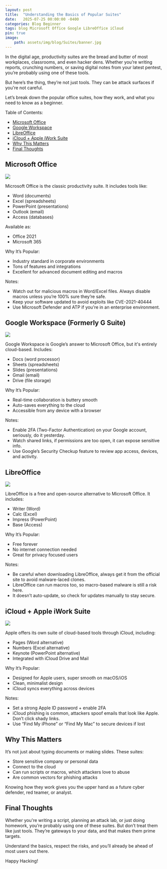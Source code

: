 ```yaml
---
layout: post
title:  "Understanding the Basics of Popular Suites"
date:   2025-07-25 00:00:00 -0400
categories: Blog Beginner
tags: blog Microsoft Office Google LibreOffice iCloud
pin: true
image:
    path: assets/img/blog/Suites/banner.jpg
---
```


In the digital age, productivity suites are the bread and butter of most workplaces, classrooms, and even hacker dens. Whether you’re writing reports, crunching numbers, or saving digital notes from your latest pentest, you’re probably using one of these tools.

But here’s the thing, they’re not just tools. They can be attack surfaces if you're not careful.

Let’s break down the popular office suites, how they work, and what you need to know as a beginner.

Table of Contents:
* [Microsoft Office](#microsoft-office)
* [Google Workspace](#google-workspace-formerly-g-suite)
* [LibreOffice](#libreoffice)
* [iCloud + Apple iWork Suite](#icloud--apple-iwork-suite)
* [Why This Matters](#why-this-matters)
* [Final Thoughts](#final-thoughts)

## Microsoft Office 

![](assets/img/blog/Suites/1.png)

Microsoft Office is the classic productivity suite. It includes tools like:
* Word (documents)
* Excel (spreadsheets)
* PowerPoint (presentations)
* Outlook (email)
* Access (databases)

Available as:
* Office 2021 
* Microsoft 365 

Why It’s Popular:
* Industry standard in corporate environments
* Tons of features and integrations
* Excellent for advanced document editing and macros

Notes:
* Watch out for malicious macros in Word/Excel files. Always disable macros unless you’re 100% sure they’re safe.
* Keep your software updated to avoid exploits like CVE-2021-40444
* Use Microsoft Defender and ATP if you're in an enterprise environment.

## Google Workspace (Formerly G Suite)

![](assets/img/blog/Suites/2.png)

Google Workspace is Google’s answer to Microsoft Office, but it's entirely cloud-based. Includes:
* Docs (word processor)
* Sheets (spreadsheets)
* Slides (presentations)
* Gmail (email)
* Drive (file storage)

Why It’s Popular:
* Real-time collaboration is buttery smooth
* Auto-saves everything to the cloud
* Accessible from any device with a browser

Notes:
* Enable 2FA (Two-Factor Authentication) on your Google account, seriously, do it yesterday.
* Watch shared links, if permissions are too open, it can expose sensitive info.
* Use Google’s Security Checkup feature to review app access, devices, and activity.

## LibreOffice 

![](assets/img/blog/Suites/3.png)

LibreOffice is a free and open-source alternative to Microsoft Office. It includes:
* Writer (Word)
* Calc (Excel)
* Impress (PowerPoint)
* Base (Access)

Why It’s Popular:
* Free forever 
* No internet connection needed
* Great for privacy focused users 

Notes:
* Be careful when downloading LibreOffice, always get it from the official site to avoid malware-laced clones.
* LibreOffice can run macros too, so macro-based malware is still a risk here.
* It doesn’t auto-update, so check for updates manually to stay secure.

## iCloud + Apple iWork Suite 

![](assets/img/blog/Suites/4.png)

Apple offers its own suite of cloud-based tools through iCloud, including:
* Pages (Word alternative)
* Numbers (Excel alternative)
* Keynote (PowerPoint alternative)
* Integrated with iCloud Drive and Mail

Why It’s Popular:
* Designed for Apple users, super smooth on macOS/iOS
* Clean, minimalist design
* iCloud syncs everything across devices

Notes:
* Set a strong Apple ID password + enable 2FA
* iCloud phishing is common, attackers spoof emails that look like Apple. Don’t click shady links.
* Use “Find My iPhone” or “Find My Mac” to secure devices if lost

## Why This Matters
It’s not just about typing documents or making slides. These suites:
* Store sensitive company or personal data
* Connect to the cloud 
* Can run scripts or macros, which attackers love to abuse
* Are common vectors for phishing attacks 

Knowing how they work gives you the upper hand as a future cyber defender, red teamer, or analyst.

## Final Thoughts
Whether you're writing a script, planning an attack lab, or just doing homework, you’re probably using one of these suites. But don’t treat them like just tools. They’re gateways to your data, and that makes them prime targets.

Understand the basics, respect the risks, and you’ll already be ahead of most users out there.

Happy Hacking!
